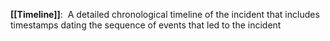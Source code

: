 **[[Timeline]]**:  A detailed chronological timeline of the incident that includes timestamps dating the sequence of events that led to the incident